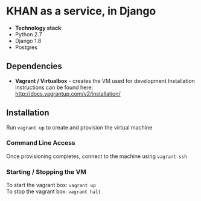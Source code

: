 # KHAN as a service, in Django

  - **Technology stack**: 
   - Python 2.7
   - Django 1.8
   - Postgres

## Dependencies
- **Vagrant / Virtualbox** - creates the VM used for development
    Installation instructions can be found here: http://docs.vagrantup.com/v2/installation/

## Installation

Run `vagrant up` to create and provision the virtual machine

### Command Line Access
Once provisioning completes, connect to the machine using `vagrant ssh`

### Starting / Stopping the VM
To start the vagrant box: `vagrant up`  
To stop the vagrant box: `vagrant halt`  
